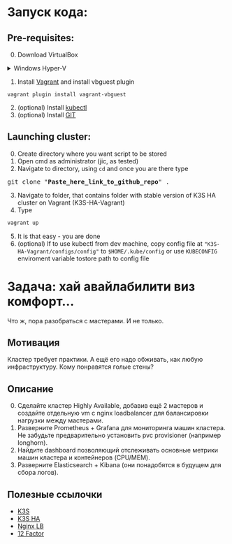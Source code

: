 # Запуск кода:

## Pre-requisites:

0. Download VirtualBox

<details>
<summary>Windows Hyper-V</summary>
<br>
To make VirtualBox vms function properly, you must disable Hyper-V and enable windows VMs.

To do that run [disable_hyperv.ps1](./disable_hyperv.ps1) script in elevated powershell. Also disable memory integrity option in windows security -> core isolation.
</details>

1. Install [Vagrant](https://www.vagrantup.com/downloads) and install vbguest plugin

```
vagrant plugin install vagrant-vbguest
```

2. (optional) Install [kubectl](https://kubernetes.io/docs/tasks/tools/)
3. (optional) Install [GIT](https://git-scm.com/downloads)

## Launching cluster:

0. Create directory where you want script to be stored
1. Open cmd as administrator (jic, as tested)
2. Navigate to directory, using `cd` and once you are there type

<pre>
git clone "<b>Paste_here_link_to_github_repo</b>" .
</pre>

3. Navigate to folder, that contains folder with stable version of K3S HA cluster on Vagrant (K3S-HA-Vagrant)
4. Type

```bash
vagrant up
```

5. It is that easy - you are done
6. (optional) If to use kubectl from dev machine, copy config file at `"K3S-HA-Vagrant/configs/config"` to `$HOME/.kube/config` 
or use `KUBECONFIG` enviroment variable tostore path to config file


# Задача: хай авайлабилити виз комфорт...

Что ж, пора разобраться с мастерами. И не только.

## Мотивация

Кластер требует практики. А ещё его надо обживать, как любую инфраструктуру. Кому понравятся голые стены?

## Описание

0. Сделайте кластер Highly Available, добавив ещё 2 мастеров и создайте отдельную vm с nginx loadbalancer для балансировки нагрузки между мастерами.
1. Разверните Prometheus + Grafana для мониторинга машин кластера. Не забудьте предварительно установить pvc provisioner (например longhorn).
2. Найдите dashboard позволяющий отслеживать основные метрики машин кластера и контейнеров (CPU/MEM).
3. Разверните Elasticsearch + Kibana (они понадобятся в будущем для сбора логов).

## Полезные ссылочки

- [K3S](https://docs.k3s.io/architecture)
- [K3S HA](https://docs.k3s.io/cli/server#:~:text=of%20the%20cluster-,%2D%2Dtls%2Dsan,-value)
- [Nginx LB](https://gabrieltanner.org/blog/ha-kubernetes-cluster-using-k3s/#:~:text=of%20server%20nodes.-,Loadbalancer,-Since%20the%20deployment)
- [12 Factor](https://12factor.net/ru/)